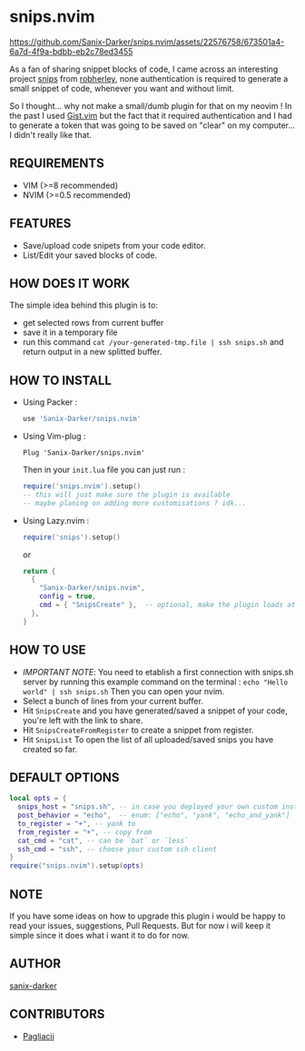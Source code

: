 # snips.nvim

https://github.com/Sanix-Darker/snips.nvim/assets/22576758/673501a4-6a7d-4f9a-bdbb-eb2c78ed3455

As a fan of sharing snippet blocks of code, I came across an interesting project [snips](https://snips.sh) from [robherley](https://github.com/robherley), none authentication is required to generate a small snippet of code, whenever you want and without limit.

So I thought... why not make a small/dumb plugin for that on my neovim !
In the past I used [Gist.vim](https://github.com/mattn/vim-gist) but the fact that it required authentication and I had to generate a token that was going to be saved on "clear" on my computer... I didn't really like that.

## REQUIREMENTS

- VIM (>=8 recommended)
- NVIM (>=0.5 recommended)

## FEATURES

- Save/upload code snipets from your code editor.
- List/Edit your saved blocks of code.

## HOW DOES IT WORK

The simple idea behind this plugin is to:
- get selected rows from current buffer
- save it in a temporary file
- run this command `cat /your-generated-tmp.file | ssh snips.sh` and return output in a new splitted buffer.

## HOW TO INSTALL

- Using Packer :
    ```lua
    use 'Sanix-Darker/snips.nvim'
    ```

- Using Vim-plug :
    ```
    Plug 'Sanix-Darker/snips.nvim'
    ```

    Then in your `init.lua` file you can just run :

    ```lua
    require('snips.nvim').setup()
    -- this will just make sure the plugin is available
    -- maybe planing on adding more customisations ? idk...
    ```

- Using Lazy.nvim :

    ```lua
    require('snips').setup()
    ```
    or

    ```lua
    return {
      {
        "Sanix-Darker/snips.nvim",
        config = true,
        cmd = { "SnipsCreate" },  -- optional, make the plugin loads at cmd executed
      },
    }
    ```

## HOW TO USE

- *IMPORTANT NOTE*: You need to etablish a first connection with snips.sh server
    by running this example command on the terminal : `echo "Hello world" | ssh snips.sh`
    Then you can open your nvim.
- Select a bunch of lines from your current buffer.
- Hit `SnipsCreate` and you have generated/saved a snippet of your code, you're left with the link to share.
- Hit `SnipsCreateFromRegister` to create a snippet from register.
- Hit `SnipsList` To open the list of all uploaded/saved snips you have created so far.

## DEFAULT OPTIONS

```lua
local opts = {
  snips_host = "snips.sh", -- in case you deployed your own custom instance
  post_behavior = "echo",  -- enum: ["echo", "yank", "echo_and_yank"]
  to_register = "+", -- yank to
  from_register = "+", -- copy from
  cat_cmd = "cat", -- can be `bat` or `less`
  ssh_cmd = "ssh", -- choose your custom ssh client
}
require("snips.nvim").setup(opts)
```

## NOTE

If you have some ideas on how to upgrade this plugin i would be happy to read your issues, suggestions, Pull Requests.
But for now i will keep it simple since it does what i want it to do for now.

## AUTHOR

[sanix-darker](https://github.com/sanix-darker)

## CONTRIBUTORS

- [Pagliacii](https://github.com/Pagliacii)
